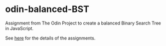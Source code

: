 # odin-balanced-BST
Assignment from The Odin Project to create a balanced Binary Search Tree in JavaScript.

See [here](https://www.theodinproject.com/lessons/javascript-binary-search-trees) for the details of the assignments.
